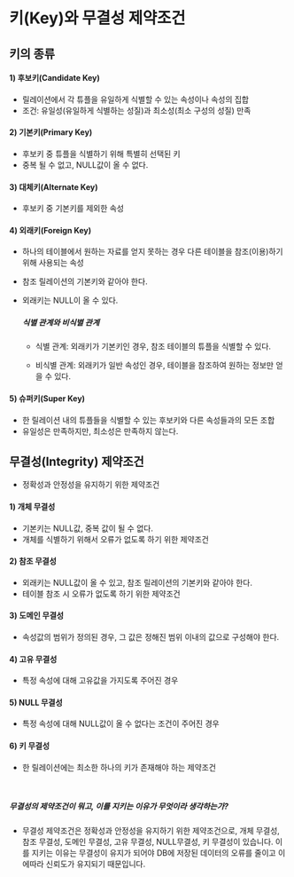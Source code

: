 # 키(Key)와 무결성 제약조건

## 키의 종류

#### 1) 후보키(Candidate Key)

- 릴레이션에서 각 튜플을 유일하게 식별할 수 있는 속성이나 속성의 집합
- 조건: 유일성(유일하게 식별하는 성질)과 최소성(최소 구성의 성질) 만족

#### 2) 기본키(Primary Key)

- 후보키 중 튜플을 식별하기 위해 특별히 선택된 키
- 중복 될 수 없고, NULL값이 올 수 없다.

#### 3) 대체키(Alternate Key)

- 후보키 중 기본키를 제외한 속성

#### 4) 외래키(Foreign Key)

- 하나의 테이블에서 원하는 자료를 얻지 못하는 경우 다른 테이블을 참조(이용)하기 위해 사용되는 속성

- 참조 릴레이션의 기본키와 같아야 한다.

- 외래키는 NULL이 올 수 있다.

  ##### 식별 관계와 비식별 관계

  - 식별 관계: 외래키가 기본키인 경우, 참조 테이블의 튜플을 식별할 수 있다.

  - 비식별 관계: 외래키가 일반 속성인 경우, 테이블을 참조하여 원하는 정보만 얻을 수 있다.

#### 5) 슈퍼키(Super Key)

- 한 릴레이션 내의 튜플들을 식별할 수 있는 후보키와 다른 속성들과의 모든 조합
- 유일성은 만족하지만, 최소성은 만족하지 않는다.



## 무결성(Integrity) 제약조건

- 정확성과 안정성을 유지하기 위한 제약조건

#### 1) 개체 무결성

- 기본키는 NULL값, 중복 값이 될 수 없다.
- 개체를 식별하기 위해서 오류가 없도록 하기 위한 제약조건

#### 2) 참조 무결성

- 외래키는 NULL값이 올 수 있고, 참조 릴레이션의 기본키와 같아야 한다.
- 테이블 참조 시 오류가 없도록 하기 위한 제약조건

#### 3) 도메인 무결성

- 속성값의 범위가 정의된 경우, 그 값은 정해진 범위 이내의 값으로 구성해야 한다.

#### 4) 고유 무결성

- 특정 속성에 대해 고유값을 가지도록 주어진 경우

#### 5) NULL 무결성

- 특정 속성에 대해 NULL값이 올 수 없다는 조건이 주어진 경우

#### 6) 키 무결성

- 한 릴레이션에는 최소한 하나의 키가 존재해야 하는 제약조건

<br />

##### 무결성의 제약조건이 뭐고, 이를 지키는 이유가 무엇이라 생각하는가?

- 무결성 제약조건은 정확성과 안정성을 유지하기 위한 제약조건으로, 개체 무결성, 참조 무결성, 도메인 무결성, 고유 무결성, NULL무결성, 키 무결성이 있습니다. 이를 지키는 이유는 무결성이 유지가 되어야 DB에 저장된 데이터의 오류를 줄이고 이에따라 신뢰도가 유지되기 때문입니다.